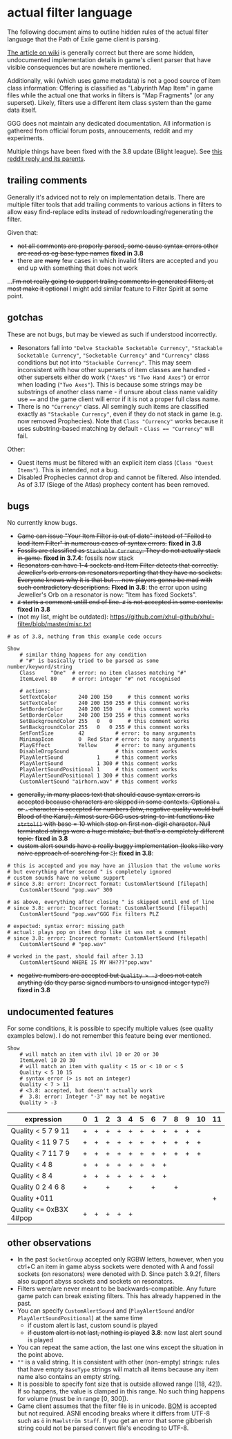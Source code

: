 # actual filter language

The following document aims to outline hidden rules of the actual filter language that the Path of Exile game client is parsing.

[The article on wiki](https://pathofexile.gamepedia.com/Item_filter) is generally correct but there are some hidden, undocumented implementation details in game's client parser that have visible consequences but are nowhere mentioned.

Additionally, wiki (which uses game metadata) is not a good source of item class information: Offering is classified as "Labyrinth Map Item" in game files while the actual one that works in filters is "Map Fragments" (or any superset). Likely, filters use a different item class system than the game data itself.

GGG does not maintain any dedicated documentation. All information is gathered from official forum posts, annoucements, reddit and my experiments.

Multiple things have been fixed with the 3.8 update (Blight league). See [this reddit reply and its parents](https://www.reddit.com/r/pathofexile/comments/d0isb7/lootfilter_neversinks_itemfilter_version_730/ezeood1/).

## trailing comments

Generally it's adviced not to rely on implementation details. There are multiple filter tools that add trailing comments to various actions in filters to allow easy find-replace edits instead of redownloading/regenerating the filter.

Given that:

- ~~not all comments are properly parsed, some cause syntax errors other are read as eg base type names~~ **fixed in 3.8**
- there are ~~many~~ few cases in which invalid filters are accepted and you end up with something that does not work

...~~I'm not really going to support traling comments in generated filters, at most make it optional~~ I might add similar feature to Filter Spirit at some point.

## gotchas

These are not bugs, but may be viewed as such if understood incorrectly.

- Resonators fall into `"Delve Stackable Socketable Currency"`, `"Stackable Socketable Currency"`, `"Socketable Currency"` and `"Currency"` class conditions but not into `"Stackable Currency"`. This may seem inconsistent with how other supersets of item classes are handled - other supersets either do work (`"Axes"` vs `"Two Hand Axes"`) or error when loading (`"Two Axes"`). This is because some strings may be substrings of another class name - if unsure about class name validity use `==` and the game client will error if it is not a proper full class name.
- There is no `"Currency"` class. All semingly such items are classified exactly as `"Stackable Currency"`, even if they do not stack in game (e.g. now removed Prophecies). Note that `Class "Currency"` works because it uses substring-based matching by default - `Class == "Currency"` will fail.

Other:

- Quest items must be filtered with an explicit item class (`Class "Quest Items"`). This is intended, not a bug.
- Disabled Prophecies cannot drop and cannot be filtered. Also intended. As of 3.17 (Siege of the Atlas) prophecy content has been removed.

## bugs

No currently know bugs.

- ~~Game can issue "Your Item Filter is out of date" instead of "Failed to load Item Filter" in numerous cases of syntax errors.~~ **fixed in 3.8**
- ~~Fossils are classified as `Stackable Currency`. They do not actually stack in game.~~ **fixed in 3.7.4**: fossils now stack
- ~~Resonators can have 1-4 sockets and Item Filter detects that correctly. Jeweller's orb errors on resonators reporting that they have no sockets. Everyone knows why it is that but ... new players gonna be mad with such contradictory descriptions.~~ **Fixed in 3.8**: the error upon using Jeweller's Orb on a resonator is now: "Item has fixed Sockets".
- ~~`#` starts a comment untill end of line. `#` is not accepted in some contexts:~~ **fixed in 3.8**
- (not my list, might be outdated): https://github.com/xhul-github/xhul-filter/blob/master/misc.txt

```
# as of 3.8, nothing from this example code occurs

Show
	# similar thing happens for any condition
	# "#" is basically tried to be parsed as some number/keyword/string
	Class     "One"  # error: no item classes matching "#"
	ItemLevel 80     # error: integer "#" not recognised

	# actions:
	SetTextColor       240 200 150     # this comment works
	SetTextColor       240 200 150 255 # this comment works
	SetBorderColor     240 200 150     # this comment works
	SetBorderColor     240 200 150 255 # this comment works
	SetBackgroundColor 255   0   0     # this comment works
	SetBackgroundColor 255   0   0 255 # this comment works
	SetFontSize        42          # error: to many arguments
	MinimapIcon        0  Red Star # error: to many arguments
	PlayEffect         Yellow      # error: to many arguments
	DisableDropSound               # this comment works
	PlayAlertSound           1     # this comment works
	PlayAlertSound           1 300 # this comment works
	PlayAlertSoundPositional 1     # this comment works
	PlayAlertSoundPositional 1 300 # this comment works
	CustomAlertSound "airhorn.wav" # this comment works
```

- ~~generally, in many places text that should cause syntax errors is accepted because characters are skipped in some contexts. Optional `+` or `-` character is accepted for numbers (btw, negative quality would buff Blood of the Karui). Almost sure GGG uses string-to-int functions like `strtol()` with base = 10 which stop on first non-digit character. Null terminated strings were a huge mistake, but that's a completely different topic.~~ **fixed in 3.8**
- ~~custom alert sounds have a really buggy implementation (looks like very naive approach of searching for `"`):~~ **fixed in 3.8**:

```
# this is accepted and you may have an illusion that the volume works
# but everything after second " is completely ignored
# custom sounds have no volume support
# since 3.8: error: Incorrect format: CustomAlertSound [filepath]
	CustomAlertSound "pop.wav" 300

# as above, everything after closing " is skipped until end of line
# since 3.8: error: Incorrect format: CustomAlertSound [filepath]
	CustomAlertSound "pop.wav"GGG Fix filters PLZ

# expected: syntax error: missing path
# actual: plays pop on item drop like it was not a comment
# since 3.8: error: Incorrect format: CustomAlertSound [filepath]
	CustomAlertSound # "pop.wav"

# worked in the past, should fail after 3.13
	CustomAlertSound WHERE IS MY HH???"pop.wav"
```

- ~~negative numbers are accepted but `Quality > -3` does not catch anything (do they parse signed numbers to unsigned integer type?)~~ **fixed in 3.8**

## undocumented features

For some conditions, it is possible to specify multiple values (see quality examples below). I do not remember this feature being ever mentioned.

```
Show
	# will match an item with ilvl 10 or 20 or 30
	ItemLevel 10 20 30
	# will match an item with quality < 15 or < 10 or < 5
	Quality < 5 10 15
	# syntax error (> is not an integer)
	Quality < 7 > 11
	# <3.8: accepted, but doesn't actually work
	#  3.8: error: Integer "-3" may not be negative
	Quality > -3
```

expression             | 0 | 1 | 2 | 3 | 4 | 5 | 6 | 7 | 8 | 9 | 10 | 11
-----------------------|---|---|---|---|---|---|---|---|---|---|----|----
Quality < 5 7 9 11     | + | + | + | + | + | + | + | + | + | + | +  |
Quality < 11 9 7 5     | + | + | + | + | + | + | + | + | + | + | +  |
Quality < 7 11 7 9     | + | + | + | + | + | + | + | + | + | + | +  |
Quality < 4 8          | + | + | + | + | + | + | + | + |   |   |    |
Quality < 8 4          | + | + | + | + | + | + | + | + |   |   |    |
Quality 0 2 4 6 8      | + |   | + |   | + |   | + |   | + |   |    |
Quality +011           |   |   |   |   |   |   |   |   |   |   |    | +
Quality <= 0xB3X 4#pop | + | + | + | + | + |   |   |   |   |   |    |

## other observations

- In the past `SocketGroup` accepted only RGBW letters, however, when you ctrl+C an item in game abyss sockets were denoted with A and fossil sockets (on resonators) were denoted with D. Since patch 3.9.2f, filters also support abyss sockets and sockets on resonators.
- Filters were/are never meant to be backwards-compatible. Any future game patch can break existing filters. This has already happened in the past.
- You can specify `CustomAlertSound` and (`PlayAlertSound` and/or `PlayAlertSoundPositional`) at the same time
  - if custom alert is last, custom sound is played
  - ~~if custom alert is not last, nothing is played~~ **3.8**: now last alert sound is played
- You can repeat the same action, the last one wins except the situation in the point above.
- `""` is a valid string. It is consistent with other (non-empty) strings: rules that have empty `BaseType` strings will match all items because any item name also contains an empty string.
- It is possible to specify font size that is outside allowed range (\[18, 42\]). If so happens, the value is clamped in this range. No such thing happens for volume (must be in range \[0, 300\]).
- Game client assumes that the filter file is in unicode. [BOM](https://en.wikipedia.org/wiki/Byte_order_mark) is accepted but not required. ASNI encoding breaks where it differs from UTF-8 such as `ö` in `Maelström Staff`. If you get an error that some gibberish string could not be parsed convert file's encoding to UTF-8.

